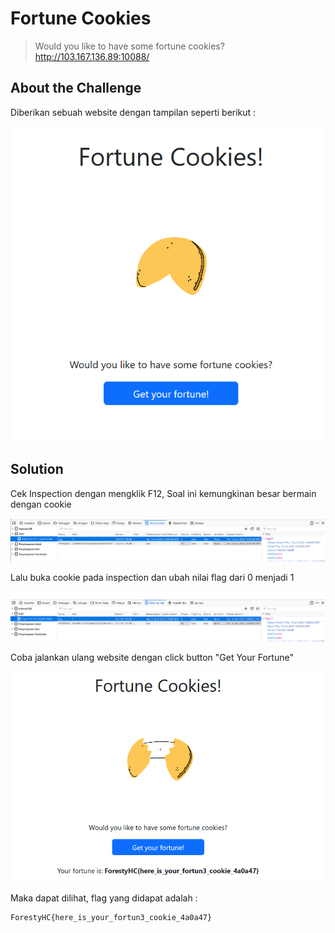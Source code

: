 # Fortune Cookies
> Would you like to have some fortune cookies?
> http://103.167.136.89:10088/

## About the Challenge
Diberikan sebuah website dengan tampilan seperti berikut :

![Soal](Soal.png)

## Solution
Cek Inspection dengan mengklik F12, Soal ini kemungkinan besar bermain dengan cookie

![inspect](inspect.png)

Lalu buka cookie pada inspection dan ubah nilai flag dari 0 menjadi 1

![cookie](cookie.png)

Coba jalankan ulang website dengan click button "Get Your Fortune"

![flag](flag.png)

Maka dapat dilihat, flag yang didapat adalah :

```
ForestyHC{here_is_your_fortun3_cookie_4a0a47}
```
